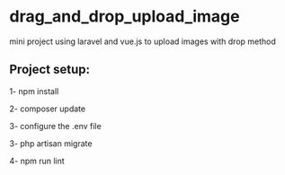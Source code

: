 # drag_and_drop_upload_image
mini project using laravel and vue.js to upload images with drop method

## Project setup:

1- npm install

2- composer update

3- configure the .env file

3- php artisan migrate

4- npm run lint
